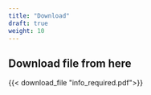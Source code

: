 ```yaml
---
title: "Download"
draft: true
weight: 10
---
```


## Download file from here

{{< download_file "info_required.pdf">}}